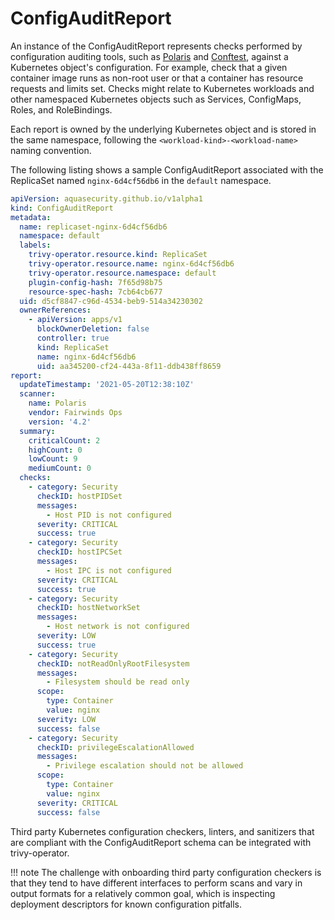# ConfigAuditReport

An instance of the ConfigAuditReport represents checks performed by configuration auditing tools, such as [Polaris]
and [Conftest], against a Kubernetes object's configuration. For example, check that a given container image runs as
non-root user or that a container has resource requests and limits set. Checks might relate to Kubernetes workloads
and other namespaced Kubernetes objects such as Services, ConfigMaps, Roles, and RoleBindings.

Each report is owned by the underlying Kubernetes object and is stored in the same namespace, following the
`<workload-kind>-<workload-name>` naming convention.

The following listing shows a sample ConfigAuditReport associated with the ReplicaSet named `nginx-6d4cf56db6` in the
`default` namespace.

```yaml
apiVersion: aquasecurity.github.io/v1alpha1
kind: ConfigAuditReport
metadata:
  name: replicaset-nginx-6d4cf56db6
  namespace: default
  labels:
    trivy-operator.resource.kind: ReplicaSet
    trivy-operator.resource.name: nginx-6d4cf56db6
    trivy-operator.resource.namespace: default
    plugin-config-hash: 7f65d98b75
    resource-spec-hash: 7cb64cb677
  uid: d5cf8847-c96d-4534-beb9-514a34230302
  ownerReferences:
    - apiVersion: apps/v1
      blockOwnerDeletion: false
      controller: true
      kind: ReplicaSet
      name: nginx-6d4cf56db6
      uid: aa345200-cf24-443a-8f11-ddb438ff8659
report:
  updateTimestamp: '2021-05-20T12:38:10Z'
  scanner:
    name: Polaris
    vendor: Fairwinds Ops
    version: '4.2'
  summary:
    criticalCount: 2
    highCount: 0
    lowCount: 9
    mediumCount: 0
  checks:
    - category: Security
      checkID: hostPIDSet
      messages:
        - Host PID is not configured
      severity: CRITICAL
      success: true
    - category: Security
      checkID: hostIPCSet
      messages:
        - Host IPC is not configured
      severity: CRITICAL
      success: true
    - category: Security
      checkID: hostNetworkSet
      messages:
        - Host network is not configured
      severity: LOW
      success: true
    - category: Security
      checkID: notReadOnlyRootFilesystem
      messages:
        - Filesystem should be read only
      scope:
        type: Container
        value: nginx
      severity: LOW
      success: false
    - category: Security
      checkID: privilegeEscalationAllowed
      messages:
        - Privilege escalation should not be allowed
      scope:
        type: Container
        value: nginx
      severity: CRITICAL
      success: false
```

Third party Kubernetes configuration checkers, linters, and sanitizers that are compliant with the ConfigAuditReport
schema can be integrated with trivy-operator.

!!! note
    The challenge with onboarding third party configuration checkers is that they tend to have different interfaces
    to perform scans and vary in output formats for a relatively common goal, which is inspecting deployment descriptors
    for known configuration pitfalls.

[Polaris]: ./../configuration-auditing/pluggable-scanners/polaris.md
[Conftest]: ./../configuration-auditing/pluggable-scanners/conftest.md
